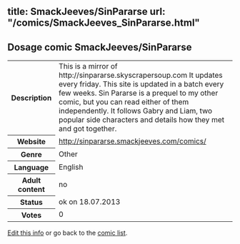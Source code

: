 title: SmackJeeves/SinPararse
url: "/comics/SmackJeeves_SinPararse.html"
---
Dosage comic SmackJeeves/SinPararse
-----------------------------------------

<p id="msg"></p>
<script type="text/javascript">
if (window.location.search === '?edit_info_mail=sent_ok') {
  var elem = document.getElementById("msg");
  elem.innerHTML = 'Edited information sucessfully sent for review, which is usually done daily. Thanks!';
  elem.className = 'ok';
}
</script>
<table class="comicinfo">
<tr>
<th>Description</th><td>This is a mirror of http://sinpararse.skyscrapersoup.com It updates every friday. This site is updated in a batch every few weeks. Sin Pararse is a prequel to my other comic, but you can read either of them independently. It follows Gabry and Liam, two popular side characters and details how they met and got together.</td>
</tr>
<tr>
<th>Website</th><td><a href="http://sinpararse.smackjeeves.com/comics/">http://sinpararse.smackjeeves.com/comics/</a></td>
</tr>
<tr>
<th>Genre</th><td>Other</td>
</tr>
<tr>
<th>Language</th><td>English</td>
</tr>
<tr>
<th>Adult content</th><td>no</td>
</tr>
<tr>
<th>Status</th><td>ok on 18.07.2013</td>
</tr>
<tr>
<th>Votes</th><td>0</td>
</tr>
</table>

[Edit this info](SmackJeeves_SinPararse_edit.html) or go back to the [comic list](../comic-index.html).
